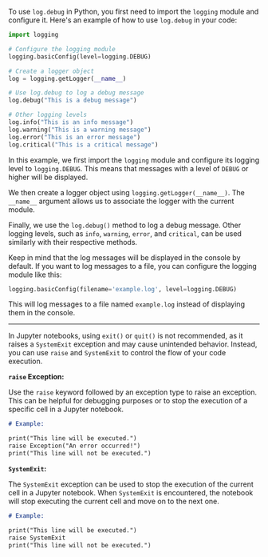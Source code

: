 To use `log.debug` in Python, you first need to import the `logging` module and configure it. Here's an example of how to use `log.debug` in your code:

```python
import logging

# Configure the logging module
logging.basicConfig(level=logging.DEBUG)

# Create a logger object
log = logging.getLogger(__name__)

# Use log.debug to log a debug message
log.debug("This is a debug message")

# Other logging levels
log.info("This is an info message")
log.warning("This is a warning message")
log.error("This is an error message")
log.critical("This is a critical message")
```

In this example, we first import the `logging` module and configure its logging level to `logging.DEBUG`. This means that messages with a level of `DEBUG` or higher will be displayed.

We then create a logger object using `logging.getLogger(__name__)`. The `__name__` argument allows us to associate the logger with the current module.

Finally, we use the `log.debug()` method to log a debug message. Other logging levels, such as `info`, `warning`, `error`, and `critical`, can be used similarly with their respective methods.

Keep in mind that the log messages will be displayed in the console by default. If you want to log messages to a file, you can configure the logging module like this:

```python
logging.basicConfig(filename='example.log', level=logging.DEBUG)
```

This will log messages to a file named `example.log` instead of displaying them in the console.


---

In Jupyter notebooks, using `exit()` or `quit()` is not recommended, as it raises a `SystemExit` exception and may cause unintended behavior. Instead, you can use `raise` and `SystemExit` to control the flow of your code execution.

**`raise` Exception:**

Use the `raise` keyword followed by an exception type to raise an exception. This can be helpful for debugging purposes or to stop the execution of a specific cell in a Jupyter notebook.

```markdown
# Example:

print("This line will be executed.")
raise Exception("An error occurred!")
print("This line will not be executed.")
```

**`SystemExit`:**

The `SystemExit` exception can be used to stop the execution of the current cell in a Jupyter notebook. When `SystemExit` is encountered, the notebook will stop executing the current cell and move on to the next one.

```markdown
# Example:

print("This line will be executed.")
raise SystemExit
print("This line will not be executed.")
```

